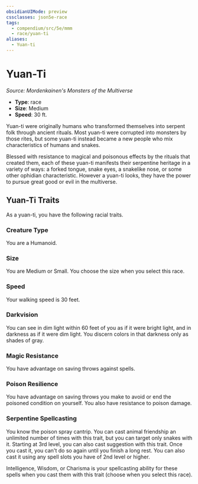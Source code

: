 ```yaml
---
obsidianUIMode: preview
cssclasses: json5e-race
tags:
  - compendium/src/5e/mmm
  - race/yuan-ti
aliases:
  - Yuan-ti
---
```

# Yuan-Ti
*Source: Mordenkainen's Monsters of the Multiverse*  

- **Type**: race
- **Size**: Medium
- **Speed**: 30 ft.

Yuan-ti were originally humans who transformed themselves into serpent folk through ancient rituals. Most yuan-ti were corrupted into monsters by those rites, but some yuan-ti instead became a new people who mix characteristics of humans and snakes.

Blessed with resistance to magical and poisonous effects by the rituals that created them, each of these yuan-ti manifests their serpentine heritage in a variety of ways: a forked tongue, snake eyes, a snakelike nose, or some other ophidian characteristic. However a yuan-ti looks, they have the power to pursue great good or evil in the multiverse.

## Yuan-Ti Traits

As a yuan-ti, you have the following racial traits.

### Creature Type

You are a Humanoid.

### Size

You are Medium or Small. You choose the size when you select this race.

### Speed

Your walking speed is 30 feet.


### Darkvision

You can see in dim light within 60 feet of you as if it were bright light, and in darkness as if it were dim light. You discern colors in that darkness only as shades of gray.


### Magic Resistance

You have advantage on saving throws against spells.


### Poison Resilience

You have advantage on saving throws you make to avoid or end the poisoned condition on yourself. You also have resistance to poison damage.


### Serpentine Spellcasting

You know the poison spray cantrip. You can cast animal friendship an unlimited number of times with this trait, but you can target only snakes with it. Starting at 3rd level, you can also cast suggestion with this trait. Once you cast it, you can't do so again until you finish a long rest. You can also cast it using any spell slots you have of 2nd level or higher.

Intelligence, Wisdom, or Charisma is your spellcasting ability for these spells when you cast them with this trait (choose when you select this race).